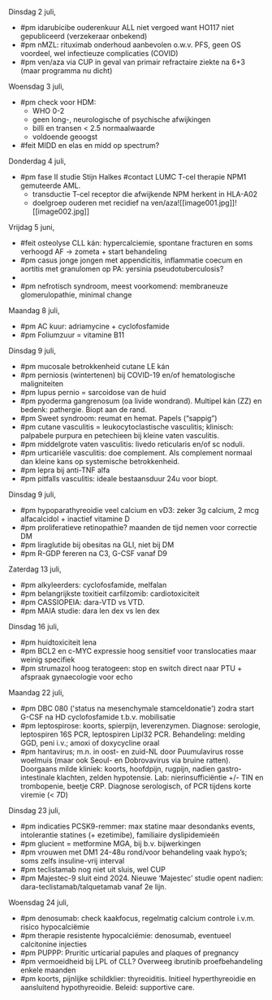 Dinsdag 2 juli,
- #pm idarubicibe ouderenkuur ALL niet vergoed want HO117 niet gepubliceerd (verzekeraar onbekend)
- #pm nMZL: rituximab onderhoud aanbevolen o.w.v. PFS, geen OS voordeel, wel infectieuze complicaties (COVID)
- #pm ven/aza via CUP in geval van primair refractaire ziekte na 6+3 (maar programma nu dicht)

Woensdag 3 juli,
- #pm check voor HDM: 
	- WHO 0-2
	- geen long-, neurologische of psychische afwijkingen
	- billi en transen < 2.5 normaalwaarde
	- voldoende geoogst
- #feit MIDD en elas en midd op spectrum?

Donderdag 4 juli,
- #pm fase II studie Stijn Halkes #contact LUMC T-cel therapie NPM1 gemuteerde AML.
	- transductie T-cel receptor die afwijkende NPM herkent in HLA-A02
	- doelgroep ouderen met recidief na ven/aza![[image001.jpg]]![[image002.jpg]]

Vrijdag 5 juni,
- #feit osteolyse CLL kán: hypercalciemie, spontane fracturen en soms verhoogd AF -> zometa + start behandeling
- #pm casus jonge jongen met appendicitis, inflammatie coecum en aortitis met granulomen op PA: yersinia pseudotuberculosis?
- 
- #pm nefrotisch syndroom, meest voorkomend: membraneuze glomerulopathie, minimal change

Maandag 8 juli,
- #pm AC kuur: adriamycine + cyclofosfamide
- #pm Foliumzuur = vitamine B11

Dinsdag 9 juli,
-  #pm mucosale betrokkenheid cutane LE kán
-  #pm perniosis (wintertenen) bij COVID-19 en/of hematologische maligniteiten 
-  #pm lupus pernio = sarcoidose van de huid
-  #pm pyoderma gangrenosum (oa livide wondrand). Multipel kán (ZZ) en bedenk: pathergie. Biopt aan de rand. 
-  #pm Sweet syndroom: reumat en hemat. Papels (“sappig”)
-  #pm cutane vasculitis = leukocytoclastische vasculitis; klinisch: palpabele purpura en petechieen bij kleine vaten vasculitis.
-  #pm middelgrote vaten vasculitis: livedo reticularis en/of sc noduli.
-  #pm urticariële vasculitis: doe complement. Als complement normaal dan kleine kans op systemische betrokkenheid.
-  #pm lepra bij anti-TNF alfa 
-  #pm pitfalls vasculitis: ideale bestaansduur 24u voor biopt.

Dinsdag 9 juli,
- #pm hypoparathyreoidie veel calcium en vD3: zeker 3g calcium, 2 mcg alfacalcidol + inactief vitamine D
- #pm proliferatieve retinopathie? maanden de tijd nemen voor correctie DM
- #pm liraglutide bij obesitas na GLI, niet bij DM
- #pm R-GDP fereren na C3, G-CSF vanaf D9

Zaterdag 13 juli,
- #pm alkyleerders: cyclofosfamide, melfalan
- #pm belangrijkste toxitieit carfilzomib: cardiotoxiciteit
- #pm CASSIOPEIA: dara-VTD vs VTD. 
- #pm MAIA studie: dara len dex vs len dex 

Dinsdag 16 juli,
- #pm huidtoxiciteit lena
- #pm BCL2 en c-MYC expressie hoog sensitief voor translocaties maar weinig specifiek 
- #pm strumazol hoog teratogeen: stop en switch direct naar PTU + afspraak gynaecologie voor echo 

Maandag 22 juli,
- #pm DBC 080 ('status na mesenchymale stamceldonatie') zodra start G-CSF na HD cyclofosfamide t.b.v. mobilisatie
- #pm leptospirose: koorts, spierpijn, leverenzymen. Diagnose: serologie, leptospiren 16S PCR, leptospiren Lipl32 PCR. Behandeling: melding GGD, peni i.v.; amoxi of doxycycline oraal
- #pm hantavirus; m.n. in oost- en zuid-NL door Puumulavirus rosse woelmuis (maar ook Seoul- en Dobrovavirus via bruine ratten). Doorgaans milde kliniek: koorts, hoofdpijn, rugpijn, nadien gastro-intestinale klachten, zelden hypotensie. Lab: nierinsufficiëntie +/- TIN en trombopenie, beetje CRP. Diagnose serologisch, of PCR tijdens korte viremie (< 7D)

Dinsdag 23 juli,
- #pm indicaties PCSK9-remmer: max statine maar desondanks events, intolerantie statines (+ ezetimibe), familiaire dyslipidemieën
- #pm glucient = metformine MGA, bij b.v. bijwerkingen
- #pm vrouwen met DM1 24-48u rond/voor behandeling vaak hypo’s; soms zelfs insuline-vrij interval
- #pm teclistamab nog niet uit sluis, wel CUP
- #pm Majestec-9 sluit eind 2024. Nieuwe ‘Majestec’ studie opent nadien: dara-teclistamab/talquetamab vanaf 2e lijn.

Woensdag 24 juli,
- #pm denosumab: check kaakfocus, regelmatig calcium controle i.v.m. risico hypocalciëmie
- #pm therapie resistente hypocalciëmie: denosumab, eventueel calcitonine injecties
- #pm PUPPP: Pruritic urticarial papules and plaques of pregnancy
- #pm vermoeidheid bij LPL of CLL? Overweeg ibrutinib proefbehandeling enkele maanden
- #pm koorts, pijnlijke schildklier: thyreoiditis. Initieel hyperthyreoidie en aansluitend hypothyreoidie. Beleid: supportive care.